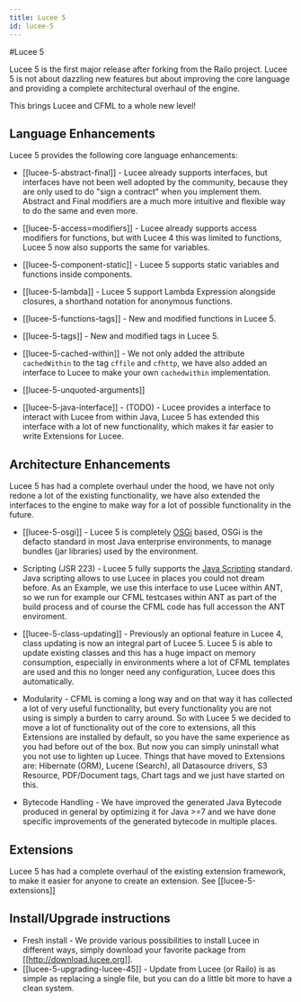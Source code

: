 ```yaml
---
title: Lucee 5
id: lucee-5
---
```


#Lucee 5

Lucee 5 is the first major release after forking from the Railo project. Lucee 5 is not about dazzling new features but about improving the core language and providing a complete architectural overhaul of the engine.

This brings Lucee and CFML to a whole new level!

## Language Enhancements ##
Lucee 5 provides the following core language enhancements:

* [[lucee-5-abstract-final]] - Lucee already supports interfaces, but interfaces have not been well adopted by the community, because they are only used to do "sign a contract" when you implement them. Abstract and Final modifiers are a much more intuitive and flexible way to do the same and even more.

* [[lucee-5-access=modifiers]] - Lucee already supports access modifiers for functions, but with Lucee 4 this was limited to functions, Lucee 5 now also supports the same for variables.

* [[lucee-5-component-static]] - Lucee 5 supports static variables and functions inside components.

* [[lucee-5-lambda]] - Lucee 5 support Lambda Expression alongside closures, a shorthand notation for anonymous functions.

* [[lucee-5-functions-tags]] - New and modified functions in Lucee 5.

* [[lucee-5-tags]] - New and modified tags in Lucee 5.

* [[lucee-5-cached-within]] - We not only added the attribute `cachedWithin` to the tag `cffile` and `cfhttp`, we have also added an interface to Lucee to make your own `cachedwithin` implementation.

* [[lucee-5-unquoted-arguments]]

* [[lucee-5-java-interface]] - (TODO) - Lucee provides a interface to interact with Lucee from within Java, Lucee 5 has extended this interface with a lot of new functionality, which makes it far easier to write Extensions for Lucee.

## Architecture Enhancements ##
Lucee 5 has had a complete overhaul under the hood, we have not only redone a lot of the existing functionality, we have also extended the interfaces to the engine to make way for a lot of possible functionality in the future.

* [[lucee-5-osgi]] - Lucee 5 is completely [OSGi](http://en.wikipedia.org/wiki/OSGi) based, OSGi is the defacto standard in most Java enterprise environments, to manage bundles (jar libraries) used by the environment.

* Scripting (JSR 223) - Lucee 5 fully supports the [Java Scripting](http://en.wikipedia.org/wiki/Scripting_for_the_Java_Platform) standard. Java scripting allows to use Lucee in places you could not dream before. As an Example, we use this interface to use Lucee within ANT, so we run for example our CFML testcases within ANT as part of the build process and of course the CFML code has full accesson the ANT enviroment.

* [[lucee-5-class-updating]] - Previously an optional feature in Lucee 4, class updating is now an integral part of Lucee 5. Lucee 5 is able to update existing classes and this has a huge impact on memory consumption, especially in environments where a lot of CFML templates are used and this no longer need any configuration, Lucee does this automatically.

* Modularity - CFML is coming a long way and on that way it has collected a lot of very useful functionality, but every functionality you are not using is simply a burden to carry around. So with Lucee 5 we decided to move a lot of functionality out of the core to extensions, all this Extensions are installed by default, so you have the same experience as you had before out of the box. But now you can simply uninstall what you not use to lighten up Lucee. Things that have moved to Extensions are: Hibernate (ORM), Lucene (Search), all Datasource drivers, S3 Resource, PDF/Document tags, Chart tags and we just have started on this.

* Bytecode Handling - We have improved the generated Java Bytecode produced in general by optimizing it for Java >=7 and we have done specific improvements of the generated bytecode in multiple places.

## Extensions ##
Lucee 5 has had a complete overhaul of the existing extension framework, to make it easier for anyone to create an extension. See [[lucee-5-extensions]]

## Install/Upgrade instructions ##
* Fresh install - We provide various possibilities to install Lucee in different ways, simply download your favorite package from [[http://download.lucee.org]].
* [[lucee-5-upgrading-lucee-45]] - Update from Lucee (or Railo) is as simple as replacing a single file, but you can do a little bit more to have a clean system.
